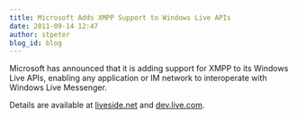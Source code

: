 ```yaml
---
title: Microsoft Adds XMPP Support to Windows Live APIs
date: 2011-09-14 12:47
author: stpeter
blog_id: blog
---
```


Microsoft has announced that it is adding support for XMPP to its Windows Live APIs, enabling any application or IM network to interoperate with Windows Live Messenger.

Details are available at [liveside.net](http://www.liveside.net/2011/09/14/messenger-connect-is-now-live-connect-new-apis-for-skydrive-and-hotmail-calendar/) and [dev.live.com](http://dev.live.com/).
